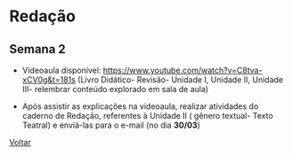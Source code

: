 # Redação

## Semana 2

- Videoaula disponível: <https://www.youtube.com/watch?v=C8tva-xCV0g&t=181s> (Livro Didático- Revisão- Unidade I, 
Unidade II, Unidade III- relembrar conteúdo explorado em sala de aula)

- Após assistir as explicações na videoaula, realizar atividades do caderno de Redação, 
referentes à Unidade II ( gênero textual- Texto Teatral) e enviá-las para o e-mail 
(no dia **30/03**)

[Voltar](../index.md)
